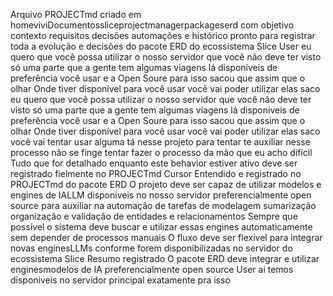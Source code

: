  Arquivo PROJECTmd criado em homeviviDocumentossliceprojectmanagerpackageserd com objetivo contexto requisitos decisões automações e histórico  pronto para registrar toda a evolução e decisões do pacote ERD do ecossistema Slice
User
eu quero que você possa utilizar o nosso servidor que você não deve ter visto só uma parte que a gente tem algumas viagens lá disponíveis de preferência você usar e a Open Soure para isso sacou que assim que o olhar Onde tiver disponível para você usar você vai poder utilizar elas saco eu quero que você possa utilizar o nosso servidor que você não deve ter visto só uma parte que a gente tem algumas viagens lá disponíveis de preferência você usar e a Open Soure para isso sacou que assim que o olhar Onde tiver disponível para você usar você vai poder utilizar elas saco você vai tentar usar alguma tá nesse projeto para tentar te auxiliar nesse processo não se finge tentar fazer o processo da mão que eu acho difícil
Tudo que for detalhado enquanto este behavior estiver ativo deve ser registrado fielmente no PROJECTmd
Cursor
 Entendido e registrado no PROJECTmd do pacote ERD
 O projeto deve ser capaz de utilizar modelos e engines de IALLM disponíveis no nosso servidor preferencialmente open source para auxiliar na automação de tarefas de modelagem sumarização organização e validação de entidades e relacionamentos
 Sempre que possível o sistema deve buscar e utilizar essas engines automaticamente sem depender de processos manuais
 O fluxo deve ser flexível para integrar novas enginesLLMs conforme forem disponibilizadas no servidor do ecossistema Slice
Resumo registrado
 O pacote ERD deve integrar e utilizar enginesmodelos de IA preferencialmente open source
User
ai temos disponiveis no servidor principal exatamente pra isso